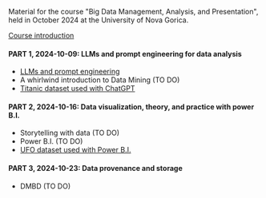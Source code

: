 Material for the course "Big Data Management, Analysis, and Presentation", held in October 2024 at the University of Nova Gorica.

[Course introduction](https://github.com/dslab-uniud/teaching/blob/main/courses/Big%20Data%20Management%20Analysis%20Presentation/0%20-%20Course%20introduction.pdf)

#### PART 1, 2024-10-09: LLMs and prompt engineering for data analysis 

* [LLMs and prompt engineering](https://github.com/dslab-uniud/teaching/blob/main/courses/Big%20Data%20Management%20Analysis%20Presentation/1%20-%20ChatGPT.pdf)
* A whirlwind introduction to Data Mining (TO DO)
* [Titanic dataset used with ChatGPT](https://github.com/dslab-uniud/teaching/blob/main/courses/Big%20Data%20Management%20Analysis%20Presentation/9%20-%20titanic.csv)

#### PART 2, 2024-10-16: Data visualization, theory, and practice with power B.I.

* Storytelling with data (TO DO)
* Power B.I. (TO DO)
* [UFO dataset used with Power B.I.](https://github.com/dslab-uniud/teaching/blob/main/courses/Big%20Data%20Management%20Analysis%20Presentation/ufo_sightings_scrubbed.csv)

#### PART 3, 2024-10-23: Data provenance and storage

* DMBD (TO DO)

